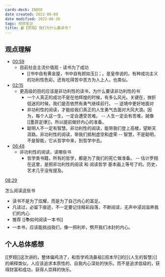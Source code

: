 ```yaml
---
cards-deck: INBOX
date created: 2022-06-09
date modified: 2022-08-20
tags: 视频笔记
title: 📹【罗翔】我们为什么要读书？
---
```


## 观点理解

- [00:59](https://www.bilibili.com/video/BV1BK411L7DJ?spm_id_from=333.934.top_right_bar_window_history.content.click#t=59.265613)
	- 目前社会主流价值观 - 读书为了成功
		- [[书中自有黄金屋，书中自有颜如玉]]；。是皇帝说的，有种成功主义的功利性色彩。还有吃得苦中苦方为人上人，也类似。
- [02:15](https://www.bilibili.com/video/BV1BK411L7DJ?spm_id_from=333.934.top_right_bar_window_history.content.click#t=135.42736)
	- 更高级的目的应该是非功利性的读书，为什么要读非功利性的书
		- 一个人真正的成功不是在他辉煌的时候，有多么风光。关键在，挫折低迷的时候，我们是否依然有勇气继续前行。 -- 逆境中更好地面对
		- 非功利性的阅读，才能给我们真正的人生勇气去面对大风大浪。因为，每个人这一生，一定会遭受苦难。 -- 人生一定会有苦难，就像 [[墨菲定律]]，所以提前做好内心的准备。
		- 聪明人不一定有智慧。非功利性的阅读，能带我们登上高楼，望断天涯路。非功利性的阅读，带我们抵制虚空和虚荣 -- 智慧，不是聪明，不是智能，它从哲学中来，到哲学中去。
- [06:48](https://www.bilibili.com/video/BV1BK411L7DJ?spm_id_from=333.934.top_right_bar_window_history.content.click#t=408.335023)
	- 非功利性的阅读，读哪些书
		- 哲学类书籍，所有的哲学，都是为了我们的死亡做准备。 -- 估计罗翔在这里，是把非功利性的阅读 和 阅读哲学 基本画上等号了的。历史，艺术几乎没有提及。

[08:29](https://www.bilibili.com/video/BV1BK411L7DJ?spm_id_from=333.934.top_right_bar_window_history.content.click#t=509.893227)

怎么阅读这些书

- 读书不是为了炫耀，而是为了自己内心的富足。
- 凡读过，必留下痕迹，不一定要记住精彩段落，不断阅读，无声中浸润滋养我们的内心
- 推荐 [[📚如何阅读一本书]]
- 一本书，应该能挑战我们，像一把利斧，劈开我们冰封的内心。

## 个人总体感想

[[罗翔]]这次讲的，整体偏鸡汤了，和哲学鸡汤鼻祖[[叔本华]]的[[《人生的智慧》]] 的阐释类似，人应该追求本质性的、自我内心深处的快乐。而不是追求低级的，获得财富和成功，获得人崇拜的快乐。
